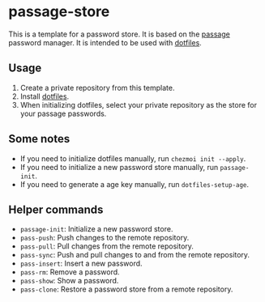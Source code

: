 # passage-store

This is a template for a password store. It is based on the [passage](https://github.com/FiloSottile/passage) password manager. It is intended to be used with [dotfiles](https://github.com/entelecheia/dotfiles).

## Usage

1. Create a private repository from this template.
2. Install [dotfiles](https://github.com/entelecheia/dotfiles).
3. When initializing dotfiles, select your private repository as the store for your passage passwords.

## Some notes

- If you need to initialize dotfiles manually, run `chezmoi init --apply`.
- If you need to initialize a new password store manually, run `passage-init`.
- If you need to generate a age key manually, run `dotfiles-setup-age`.

## Helper commands

- `passage-init`: Initialize a new password store.
- `pass-push`: Push changes to the remote repository.
- `pass-pull`: Pull changes from the remote repository.
- `pass-sync`: Push and pull changes to and from the remote repository.
- `pass-insert`: Insert a new password.
- `pass-rm`: Remove a password.
- `pass-show`: Show a password.
- `pass-clone`: Restore a password store from a remote repository.
  